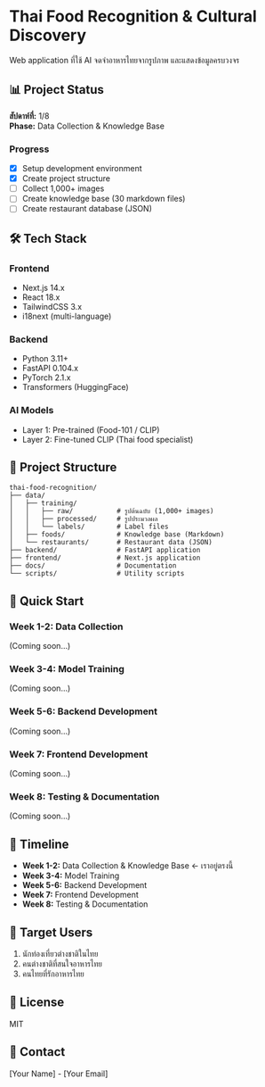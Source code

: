 # Thai Food Recognition & Cultural Discovery

Web application ที่ใช้ AI จดจำอาหารไทยจากรูปภาพ และแสดงข้อมูลครบวงจร

## 📊 Project Status

**สัปดาห์ที่:** 1/8  
**Phase:** Data Collection & Knowledge Base

### Progress
- [x] Setup development environment
- [x] Create project structure
- [ ] Collect 1,000+ images
- [ ] Create knowledge base (30 markdown files)
- [ ] Create restaurant database (JSON)

## 🛠️ Tech Stack

### Frontend
- Next.js 14.x
- React 18.x
- TailwindCSS 3.x
- i18next (multi-language)

### Backend
- Python 3.11+
- FastAPI 0.104.x
- PyTorch 2.1.x
- Transformers (HuggingFace)

### AI Models
- Layer 1: Pre-trained (Food-101 / CLIP)
- Layer 2: Fine-tuned CLIP (Thai food specialist)

## 📁 Project Structure
```
thai-food-recognition/
├── data/
│   ├── training/
│   │   ├── raw/           # รูปต้นฉบับ (1,000+ images)
│   │   ├── processed/     # รูปประมวลผล
│   │   └── labels/        # Label files
│   ├── foods/             # Knowledge base (Markdown)
│   └── restaurants/       # Restaurant data (JSON)
├── backend/               # FastAPI application
├── frontend/              # Next.js application
├── docs/                  # Documentation
└── scripts/               # Utility scripts
```

## 🚀 Quick Start

### Week 1-2: Data Collection
(Coming soon...)

### Week 3-4: Model Training
(Coming soon...)

### Week 5-6: Backend Development
(Coming soon...)

### Week 7: Frontend Development
(Coming soon...)

### Week 8: Testing & Documentation
(Coming soon...)

## 📝 Timeline

- **Week 1-2:** Data Collection & Knowledge Base ← เราอยู่ตรงนี้
- **Week 3-4:** Model Training
- **Week 5-6:** Backend Development
- **Week 7:** Frontend Development
- **Week 8:** Testing & Documentation

## 👥 Target Users

1. นักท่องเที่ยวต่างชาติในไทย
2. คนต่างชาติที่สนใจอาหารไทย
3. คนไทยที่รักอาหารไทย

## 📄 License

MIT

## 📧 Contact

[Your Name] - [Your Email]